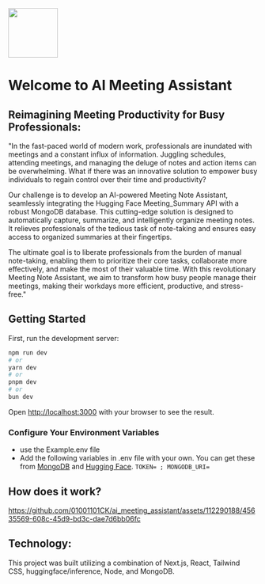 
<img src="https://github.com/01001101CK/ai_meeting_assistant/assets/112290188/d3da34a6-f8e6-41b8-a131-c78b1567468c" width="100" height="100">

# Welcome to AI Meeting Assistant
## Reimagining Meeting Productivity for Busy Professionals:

"In the fast-paced world of modern work, professionals are inundated with meetings and a constant influx of information. Juggling schedules, attending meetings, and managing the deluge of notes and action items can be overwhelming. What if there was an innovative solution to empower busy individuals to regain control over their time and productivity?

Our challenge is to develop an AI-powered Meeting Note Assistant, seamlessly integrating the Hugging Face Meeting_Summary API with a robust MongoDB database. This cutting-edge solution is designed to automatically capture, summarize, and intelligently organize meeting notes. It relieves professionals of the tedious task of note-taking and ensures easy access to organized summaries at their fingertips.

The ultimate goal is to liberate professionals from the burden of manual note-taking, enabling them to prioritize their core tasks, collaborate more effectively, and make the most of their valuable time. With this revolutionary Meeting Note Assistant, we aim to transform how busy people manage their meetings, making their workdays more efficient, productive, and stress-free."

## Getting Started

First, run the development server:

```bash
npm run dev
# or
yarn dev
# or
pnpm dev
# or
bun dev
```

Open [http://localhost:3000](http://localhost:3000) with your browser to see the result.

### Configure Your Environment Variables
- use the Example.env file 
- Add the following variables in .env file with your own. You can get these from [MongoDB](https://cloud.mongodb.com/) and [Hugging Face](https://huggingface.co/).
``TOKEN= ;
MONGODB_URI=``

## How does it work?

https://github.com/01001101CK/ai_meeting_assistant/assets/112290188/45635569-608c-45d9-bd3c-dae7d6bb06fc

## Technology:
This project was built utilizing a combination of Next.js, React, Tailwind CSS, huggingface/inference, Node, and MongoDB.


